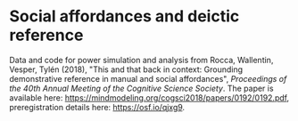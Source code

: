 # Social affordances and deictic reference
Data and code for power simulation and analysis from Rocca, Wallentin, Vesper, Tylén (2018), "This and that back in context: Grounding demonstrative reference in manual and social affordances", *Proceedings of the 40th Annual Meeting of the Cognitive Science Society*. 
The paper is available here: https://mindmodeling.org/cogsci2018/papers/0192/0192.pdf, preregistration details here: https://osf.io/qjxg9. 
